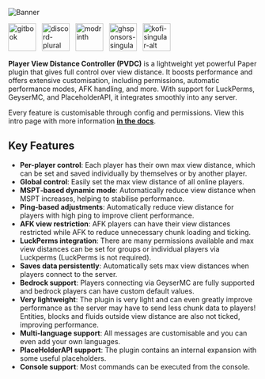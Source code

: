 ![Banner](https://i.ibb.co/p1fVk8s/Banner-min.webp)
<p>
    <a style="padding-right: 0.5rem" href="https://docs.wyzebb.dev/docs/pvdc/intro"><img alt="gitbook" height="56" src="https://cdn.jsdelivr.net/npm/@intergrav/devins-badges@3/assets/cozy/documentation/gitbook_vector.svg" /></a>
    <a style="padding-right: 0.5rem" href="https://discord.gg/akbd8EPSgr"><img alt="discord-plural" height="56" src="https://cdn.jsdelivr.net/npm/@intergrav/devins-badges@3/assets/cozy/social/discord-plural_vector.svg" /></a>
    <a style="padding-right: 0.5rem" href="https://modrinth.com/plugin/pvdc"><img alt="modrinth" height="56" src="https://cdn.jsdelivr.net/npm/@intergrav/devins-badges@3/assets/cozy/available/modrinth_vector.svg" /></a>
    <a style="padding-right: 0.5rem" href="https://github.com/sponsors/Wyzebb"><img alt="ghsponsors-singular" height="56" src="https://cdn.jsdelivr.net/npm/@intergrav/devins-badges@3/assets/cozy/donate/ghsponsors-singular_64h.png" /></a>
    <a style="padding-right: 0.5rem" href="https://ko-fi.com/wyzebb"><img alt="kofi-singular-alt" height="56" src="https://cdn.jsdelivr.net/npm/@intergrav/devins-badges@3/assets/cozy/donate/kofi-singular-alt_vector.svg" /></a>
</p>

**Player View Distance Controller (PVDC)** is a lightweight yet powerful Paper plugin that gives full control over view distance. It boosts performance and offers extensive customisation, including permissions, automatic performance modes, AFK handling, and more. With support for LuckPerms, GeyserMC, and PlaceholderAPI, it integrates smoothly into any server.

Every feature is customisable through config and permissions. View this intro page with more information **[in the docs](https://docs.wyzebb.dev/docs/pvdc/intro)**.

## **Key Features**
- **Per-player control**: Each player has their own max view distance, which can be set and saved individually by themselves or by another player.
- **Global control**: Easily set the max view distance of all online players.
- **MSPT‑based dynamic mode**: Automatically reduce view distance when MSPT increases, helping to stabilise performance.
- **Ping‑based adjustments**: Automatically reduce view distance for players with high ping to improve client performance.
- **AFK view restriction**: AFK players can have their view distances restricted while AFK to reduce unnecessary chunk loading and ticking.
- **LuckPerms integration**: There are many permissions available and max view distances can be set for groups or individual players via Luckperms (LuckPerms is not required).
- **Saves data persistently**: Automatically sets max view distances when players connect to the server.
- **Bedrock support**: Players connecting via GeyserMC are fully supported and bedrock players can have custom default values.
- **Very lightweight**: The plugin is very light and can even greatly improve performance as the server may have to send less chunk data to players! Entities, blocks and fluids outside view distance are also not ticked, improving performance.
- **Multi-language support**: All messages are customisable and you can even add your own languages.
- **PlaceHolderAPI support**: The plugin contains an internal expansion with some useful placeholders.
- **Console support**: Most commands can be executed from the console.
